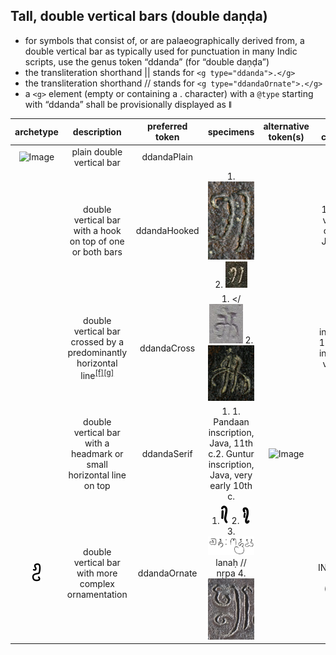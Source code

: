 ## Tall, double vertical bars (double daṇḍa)
- for symbols that consist of, or are palaeographically derived from, a double vertical bar as typically used for punctuation in many Indic scripts, use the genus token “ddanda” (for “double daṇḍa”)
- the transliteration shorthand || stands for `<g type="ddanda">.</g>`
- the transliteration shorthand // stands for `<g type="ddandaOrnate">.</g>`
- a `<g>` element (empty or containing a . character) with a `@type` starting with “ddanda” shall be provisionally displayed as ǁ

|archetype|description|preferred token|specimens|alternative token(s)|remarks, clipping source|
|:-----:|:-----:|:-----:|:-----:|:-----:|:-----:|
|![Image](images/image61.jpg)|plain double vertical bar|ddandaPlain||||
||double vertical bar with a hook on top of one or both bars| ddandaHooked|1. ![Image](images/image81.png) 2. ![Image](images/image25.png)|| 1. Guntur, Java, very early 10th c.  2. Munduan, Java, very early 9th c.|
||double vertical bar crossed by a predominantly horizontal line<sup><a href="#cmnt6" id="cmnt_ref6">[f]</a></sup><sup><a href="#cmnt7" id="cmnt_ref7">[g]</a></sup>|ddandaCross| 1. </![Image](images/image53.png) 2. ![Image](images/image14.png)|| 1. Pandaan inscription, Java, 11th c. 2. </span><span class="c3 c40">Guntur inscription, Java, very early 10th c.|
|| double vertical bar with a headmark or small horizontal line on top| ddandaSerif| 1. 1. Pandaan inscription, Java, 11th c.2. Guntur inscription, Java, very early 10th c.|![Image](images/images/image34.jpg)|| 1. tfb-vengicalukya-epigraphy/CalE41-Diggubarru-Bhima2|
|![Image](images/image76.png)| double vertical bar with more complex ornamentation| ddandaOrnate| 1.![Image](images/image23.png) 2. ![Image](images/image71.png) 3. ![Image](images/image51.png) lana&#7717; // n&#7771;pa 4. ![Image](images/image48.png)||1.2.3. INSPallava00314 4. MpuMano (Java, 13th c.)|
